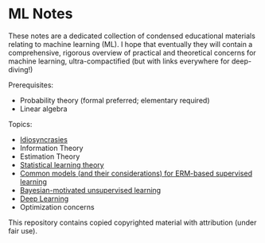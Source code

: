 # ML Notes

These notes are a dedicated collection of condensed educational materials relating to machine learning (ML). I hope that eventually they will contain a comprehensive, rigorous overview of practical and theoretical concerns for machine learning, ultra-compactified (but with links everywhere for deep-diving!)

Prerequisites:

* Probability theory (formal preferred; elementary required)
* Linear algebra

Topics:

* [Idiosyncrasies](idiosyncrasies.pdf)
* Information Theory
* Estimation Theory
* [Statistical learning theory](statistical-learning/README.md)
* [Common models (and their considerations) for ERM-based supervised learning](supervised/README.md)
* [Bayesian-motivated unsupervised learning](unsupervised/README.md)
* [Deep Learning](deep-learning/README.md)
* Optimization concerns

This repository contains copied copyrighted material with attribution (under fair use).
